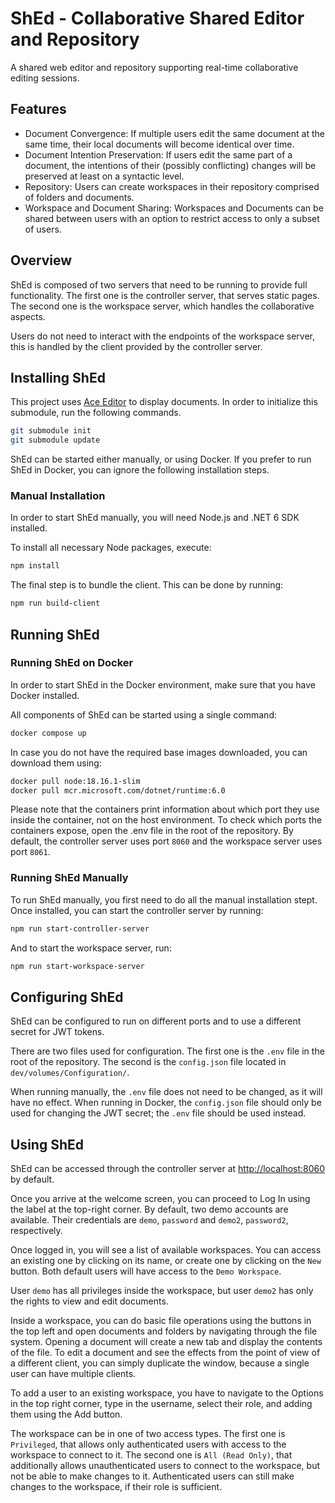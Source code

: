 # ShEd - Collaborative Shared Editor and Repository

A shared web editor and repository supporting real-time collaborative editing sessions.

## Features
  - Document Convergence: If multiple users edit the same document at the same time, their local documents will become identical over time.
  - Document Intention Preservation: If users edit the same part of a document, the intentions of their (possibly conflicting) changes will be preserved at least on a syntactic level.
  - Repository: Users can create workspaces in their repository comprised of folders and documents.
  - Workspace and Document Sharing: Workspaces and Documents can be shared between users with an option to restrict access to only a subset of users.

## Overview

ShEd is composed of two servers that need to be running to provide full functionality.
The first one is the controller server, that serves static pages.
The second one is the workspace server, which handles the collaborative aspects.

Users do not need to interact with the endpoints of the workspace server, this is handled by the client provided by the controller server.

## Installing ShEd

This project uses [Ace Editor][1] to display documents.
In order to initialize this submodule, run the following commands.

```bash 
git submodule init
git submodule update
```

ShEd can be started either manually, or using Docker.
If you prefer to run ShEd in Docker, you can ignore the following installation steps.

### Manual Installation

In order to start ShEd manually, you will need Node.js and .NET 6 SDK installed.

To install all necessary Node packages, execute:

```bash 
npm install
```

The final step is to bundle the client.
This can be done by running:

```bash 
npm run build-client
```

## Running ShEd

### Running ShEd on Docker

In order to start ShEd in the Docker environment, make sure that you have Docker installed.

All components of ShEd can be started using a single command:

```bash 
docker compose up
```

In case you do not have the required base images downloaded, you can download them using:

```bash 
docker pull node:18.16.1-slim
docker pull mcr.microsoft.com/dotnet/runtime:6.0
```

Please note that the containers print information about which port they use inside the container, not on the host environment.
To check which ports the containers expose, open the .env file in the root of the repository.
By default, the controller server uses port  `8060` and the workspace server uses port `8061`.


### Running ShEd Manually

To run ShEd manually, you first need to do all the manual installation stept.
Once installed, you can start the controller server by running:

```bash 
npm run start-controller-server
```

And to start the workspace server, run:

```bash 
npm run start-workspace-server
```

## Configuring ShEd

ShEd can be configured to run on different ports and to use a different secret for JWT tokens.

There are two files used for configuration.
The first one is the `.env` file in the root of the repository.
The second is the `config.json` file located in `dev/volumes/Configuration/`.

When running manually, the `.env` file does not need to be changed, as it will have no effect.
When running in Docker, the `config.json` file should only be used for changing the JWT secret; the `.env` file should be used instead.

## Using ShEd

ShEd can be accessed through the controller server at <http://localhost:8060> by default.

Once you arrive at the welcome screen, you can proceed to Log In using the label at the top-right corner.
By default, two demo accounts are available.
Their credentials are `demo`, `password` and `demo2`, `password2`, respectively.

Once logged in, you will see a list of available workspaces.
You can access an existing one by clicking on its name, or create one by clicking on the `New` button.
Both default users will have access to the `Demo Workspace`.

User `demo` has all privileges inside the workspace, but user `demo2` has only the rights to view and edit documents.

Inside a workspace, you can do basic file operations using the buttons in the top left and open documents and folders by navigating through the file system.
Opening a document will create a new tab and display the contents of the file.
To edit a document and see the effects from the point of view of a different client, you can simply duplicate the window, because a single user can have multiple clients.

To add a user to an existing workspace, you have to navigate to the Options in the top right corner, type in the username, select their role, and adding them using the Add button.

The workspace can be in one of two access types.
The first one is `Privileged`, that allows only authenticated users with access to the workspace to connect to it.
The second one is `All (Read Only)`, that additionally allows unauthenticated users to connect to the workspace, but not be able to make changes to it.
Authenticated users can still make changes to the workspace, if their role is sufficient.

[1]: https://github.com/ajaxorg/ace-builds
